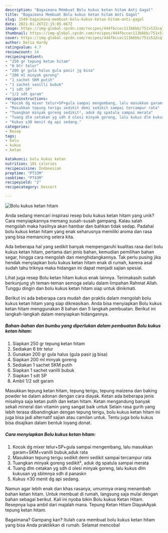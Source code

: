 ```yaml
---
description: "Bagaimana Membuat Bolu kukus ketan hitam Anti Gagal"
title: "Bagaimana Membuat Bolu kukus ketan hitam Anti Gagal"
slug: 1540-bagaimana-membuat-bolu-kukus-ketan-hitam-anti-gagal
date: 2021-01-26T22:15:05.667Z
image: https://img-global.cpcdn.com/recipes/444fbccec113b6bb/751x532cq70/bolu-kukus-ketan-hitam-foto-resep-utama.jpg
thumbnail: https://img-global.cpcdn.com/recipes/444fbccec113b6bb/751x532cq70/bolu-kukus-ketan-hitam-foto-resep-utama.jpg
cover: https://img-global.cpcdn.com/recipes/444fbccec113b6bb/751x532cq70/bolu-kukus-ketan-hitam-foto-resep-utama.jpg
author: Delia Hardy
ratingvalue: 4.7
reviewcount: 14
recipeingredient:
- "250 gr tepung ketan hitam"
- "6 btr telur"
- "200 gr gula halus gula pasir jg bisa"
- "200 ml minyak goreng"
- "1 sachet SKM putih"
- "1 sachet vanilli bubuk"
- "1 sdt SP"
- "1/2 sdt garam"
recipeinstructions:
- "Kocok dg mixer telur+SP+gula sampai mengembang, lalu masukkan garam+SKM+vanilli bubuk,aduk rata"
- "Masukkan tepung terigu sedikit demi sedikit sampai tercampur rata"
- "Tuangkan minyak goreng sedikit², aduk dg spatula sampai merata"
- "Tuang dlm cetakan yg sdh d olesi minyak goreng, lalu kukus dlm kukusan yg sblmnya sdh d panaskn"
- "Kukus ±30 menit dg api sedang."
categories:
- Resep
tags:
- bolu
- kukus
- ketan

katakunci: bolu kukus ketan 
nutrition: 101 calories
recipecuisine: Indonesian
preptime: "PT33M"
cooktime: "PT43M"
recipeyield: "2"
recipecategory: Dessert

---
```



![Bolu kukus ketan hitam](https://img-global.cpcdn.com/recipes/444fbccec113b6bb/751x532cq70/bolu-kukus-ketan-hitam-foto-resep-utama.jpg)

Anda sedang mencari inspirasi resep bolu kukus ketan hitam yang unik? Cara menyiapkannya memang susah-susah gampang. Kalau salah mengolah maka hasilnya akan hambar dan bahkan tidak sedap. Padahal bolu kukus ketan hitam yang enak seharusnya memiliki aroma dan rasa yang bisa memancing selera kita.

Ada beberapa hal yang sedikit banyak mempengaruhi kualitas rasa dari bolu kukus ketan hitam, pertama dari jenis bahan, kemudian pemilihan bahan segar, hingga cara mengolah dan menghidangkannya. Tak perlu pusing jika hendak menyiapkan bolu kukus ketan hitam enak di rumah, karena asal sudah tahu triknya maka hidangan ini dapat menjadi sajian spesial.

Lihat juga resep Bolu ketan hitam kukus enak lainnya. Terimakasih sudah berkunjung yh teman-teman semoga selalu dalam limpahan Rahmat Allah. Tunggu dingin dan bolu kukus ketan hitam siap untuk dinikmati.


Berikut ini ada beberapa cara mudah dan praktis dalam mengolah bolu kukus ketan hitam yang siap dikreasikan. Anda bisa menyiapkan Bolu kukus ketan hitam menggunakan 8 bahan dan 5 langkah pembuatan. Berikut ini langkah-langkah dalam menyiapkan hidangannya.

<!--inarticleads1-->

##### Bahan-bahan dan bumbu yang diperlukan dalam pembuatan Bolu kukus ketan hitam:

1. Siapkan 250 gr tepung ketan hitam
1. Sediakan 6 btr telur
1. Gunakan 200 gr gula halus (gula pasir jg bisa)
1. Siapkan 200 ml minyak goreng
1. Sediakan 1 sachet SKM putih
1. Siapkan 1 sachet vanilli bubuk
1. Siapkan 1 sdt SP
1. Ambil 1/2 sdt garam


Masukkan tepung ketan hitam, tepung terigu, tepung maizena dan baking powder ke dalam adonan dengan cara diayak. Ketan ada beberapa jenis misalnya saja ketan putih dan ketan hitam. Ketan mengandung banyak sekali mineral dan vitamin yang sangat baik untuk Selain rasa gurih yang lebih terasa dibandingkan dengan tepung terigu, bolu kukus ketan hitam ini juga bisa jadi alternatif sajian atau camilan untuk. Tentu juga bolu kukus bisa disajikan dalam bentuk loyang donat. 

<!--inarticleads2-->

##### Cara menyiapkan Bolu kukus ketan hitam:

1. Kocok dg mixer telur+SP+gula sampai mengembang, lalu masukkan garam+SKM+vanilli bubuk,aduk rata
1. Masukkan tepung terigu sedikit demi sedikit sampai tercampur rata
1. Tuangkan minyak goreng sedikit², aduk dg spatula sampai merata
1. Tuang dlm cetakan yg sdh d olesi minyak goreng, lalu kukus dlm kukusan yg sblmnya sdh d panaskn
1. Kukus ±30 menit dg api sedang.


Namun agar lebih enak dan khas rasanya, umumnya orang menambah bahan ketan hitam. Untuk membuat di rumah, langsung saja mulai dengan bahan sebagai berikut. Kali ini nyoba bikin Bolu kukus Ketan Hitam. Resepnya lupa ambil dari majalah mana. Tepung Ketan Hitam DiayakAyak tepung ketan hitam. 

Bagaimana? Gampang kan? Itulah cara membuat bolu kukus ketan hitam yang bisa Anda praktikkan di rumah. Selamat mencoba!
